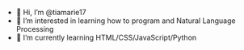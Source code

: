 - 👋 Hi, I’m @tiamarie17
- 👀 I’m interested in learning how to program and Natural Language Processing
- 🌱 I’m currently learning HTML/CSS/JavaScript/Python


<!---
tiamarie17/tiamarie17 is a ✨ special ✨ repository because its `README.md` (this file) appears on your GitHub profile.
You can click the Preview link to take a look at your changes.
--->

